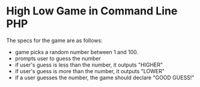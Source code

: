 # High Low Game in Command Line PHP

The specs for the game are as follows:

- game picks a random number between 1 and 100.
- prompts user to guess the number
- if user's guess is less than the number, it outputs "HIGHER"
- if user's guess is more than the number, it outputs "LOWER"
- if a user guesses the number, the game should declare "GOOD GUESS!"